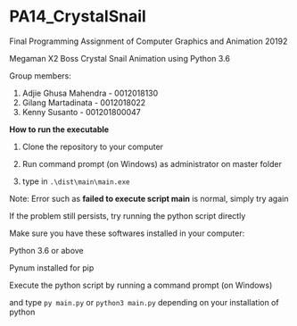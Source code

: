 # PA14_CrystalSnail

Final Programming Assignment of Computer Graphics and Animation 20192

Megaman X2 Boss Crystal Snail Animation using Python 3.6

Group members:
1. Adjie Ghusa Mahendra - 0012018130
2. Gilang Martadinata - 0012018022
3. Kenny Susanto - 001201800047

**How to run the executable**

1. Clone the repository to your computer

2. Run command prompt (on Windows) as administrator on master folder

3. type in ```.\dist\main\main.exe```

Note: Error such as **failed to execute script main** is normal, simply try again


If the problem still persists, try running the python script directly

Make sure you have these softwares installed in your computer:

Python 3.6 or above

Pynum installed for pip

Execute the python script by running a command prompt (on Windows)

and type ```py main.py``` or ```python3 main.py``` depending on your installation of python